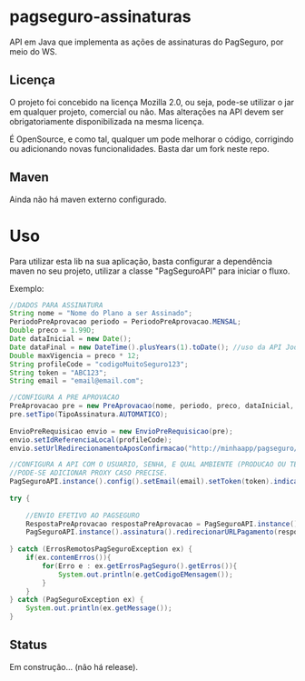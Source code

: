 pagseguro-assinaturas
=====================

API em Java que implementa as ações de assinaturas do PagSeguro, por meio do WS.

Licença
-------

O projeto foi concebido na licença Mozilla 2.0, ou seja, pode-se utilizar o jar em qualquer projeto, comercial ou não. Mas alterações na API devem ser obrigatoriamente disponibilizada na mesma licença.

É OpenSource, e como tal, qualquer um pode melhorar o código, corrigindo ou adicionando novas funcionalidades. Basta dar um fork neste repo.

Maven
-----

Ainda não há maven externo configurado.
	
Uso
===

Para utilizar esta lib na sua aplicação, basta configurar a dependência maven no seu projeto, utilizar a classe "PagSeguroAPI" para iniciar o fluxo.

Exemplo:

```java
//DADOS PARA ASSINATURA
String nome = "Nome do Plano a ser Assinado";
PeriodoPreAprovacao periodo = PeriodoPreAprovacao.MENSAL;
Double preco = 1.99D;
Date dataInicial = new Date();
Date dataFinal = new DateTime().plusYears(1).toDate(); //uso da API JodaTime.
Double maxVigencia = preco * 12;
String profileCode = "codigoMuitoSeguro123";
String token = "ABC123";
String email = "email@email.com";

//CONFIGURA A PRE APROVACAO
PreAprovacao pre = new PreAprovacao(nome, periodo, preco, dataInicial, dataFinal, maxVigencia);
pre.setTipo(TipoAssinatura.AUTOMATICO);
                
EnvioPreRequisicao envio = new EnvioPreRequisicao(pre);
envio.setIdReferenciaLocal(profileCode);
envio.setUrlRedirecionamentoAposConfirmacao("http://minhaapp/pagseguro/callback");

//CONFIGURA A API COM O USUARIO, SENHA, E QUAL AMBIENTE (PRODUCAO OU TESTE).
//PODE-SE ADICIONAR PROXY CASO PRECISE.
PagSeguroAPI.instance().config().setEmail(email).setToken(token).indicaAmbienteReal();
                        
try {
			
	//ENVIO EFETIVO AO PAGSEGURO
	RespostaPreAprovacao respostaPreAprovacao = PagSeguroAPI.instance().assinatura().preAprovacao(envio);
	PagSeguroAPI.instance().assinatura().redirecionarURLPagamento(response, respostaPreAprovacao);
			
} catch (ErrosRemotosPagSeguroException ex) {
	if(ex.contemErros()){
		for(Erro e : ex.getErrosPagSeguro().getErros()){
			System.out.println(e.getCodigoEMensagem());
		}
	}
} catch (PagSeguroException ex) {
	System.out.println(ex.getMessage());
}
```


Status
------

Em construção... (não há release).
